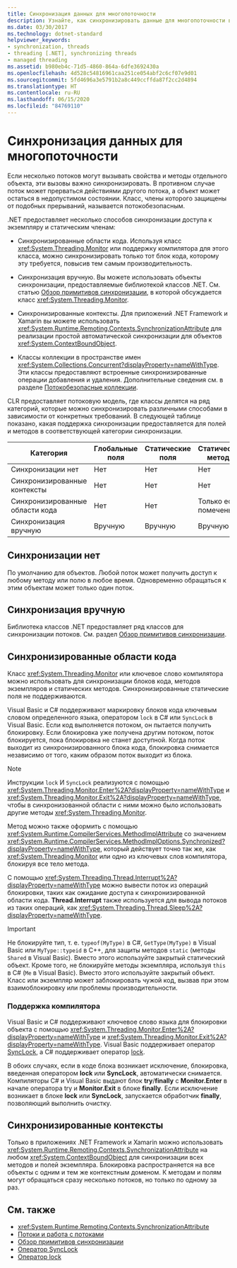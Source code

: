 ```yaml
---
title: Синхронизация данных для многопоточности
description: Узнайте, как синхронизировать данные для многопоточности в .NET. Выберите стратегии, такие как синхронизированные области кода, синхронизация вручную или синхронизированные контексты.
ms.date: 03/30/2017
ms.technology: dotnet-standard
helpviewer_keywords:
- synchronization, threads
- threading [.NET], synchronizing threads
- managed threading
ms.assetid: b980eb4c-71d5-4860-864a-6dfe3692430a
ms.openlocfilehash: 4d528c54816961caa251ce054abf2c6cf07e9d01
ms.sourcegitcommit: 5fd4696a3e5791b2a8c449ccffda87f2cc2d4894
ms.translationtype: HT
ms.contentlocale: ru-RU
ms.lasthandoff: 06/15/2020
ms.locfileid: "84769110"
---
```

# <a name="synchronizing-data-for-multithreading"></a>Синхронизация данных для многопоточности

Если несколько потоков могут вызывать свойства и методы отдельного объекта, эти вызовы важно синхронизировать. В противном случае поток может прерваться действиями другого потока, а объект может остаться в недопустимом состоянии. Класс, члены которого защищены от подобных прерываний, называется потокобезопасным.  
  
.NET предоставляет несколько способов синхронизации доступа к экземпляру и статическим членам:  
  
- Синхронизированные области кода. Используя класс <xref:System.Threading.Monitor> или поддержку компилятора для этого класса, можно синхронизировать только тот блок кода, которому эту требуется, повысив тем самым производительность.  
  
- Синхронизация вручную. Вы можете использовать объекты синхронизации, предоставляемые библиотекой классов .NET. См. статью [Обзор примитивов синхронизации](overview-of-synchronization-primitives.md), в которой обсуждается класс <xref:System.Threading.Monitor>.  
  
- Синхронизированные контексты. Для приложений .NET Framework и Xamarin вы можете использовать <xref:System.Runtime.Remoting.Contexts.SynchronizationAttribute> для реализации простой автоматической синхронизации для объектов <xref:System.ContextBoundObject>.  
  
- Классы коллекции в пространстве имен <xref:System.Collections.Concurrent?displayProperty=nameWithType>. Эти классы предоставляют встроенные синхронизированные операции добавления и удаления. Дополнительные сведения см. в разделе [Потокобезопасные коллекции](../collections/thread-safe/index.md).  
  
 CLR предоставляет потоковую модель, где классы делятся на ряд категорий, которые можно синхронизировать различными способами в зависимости от конкретных требований. В следующей таблице показано, какая поддержка синхронизации предоставляется для полей и методов в соответствующей категории синхронизации.  
  
|Категория|Глобальные поля|Статические поля|Статические методы|Поля экземпляра|Методы экземпляра|Определенные блоки кода|  
|--------------|-------------------|-------------------|--------------------|---------------------|----------------------|--------------------------|  
|Синхронизации нет|Нет|Нет|Нет|Нет|Нет|Нет|  
|Синхронизированные контексты|Нет|Нет|Нет|Да|Да|Нет|  
|Синхронизированные области кода|Нет|Нет|Только если помечены|Нет|Только если помечены|Только если помечены|  
|Синхронизация вручную|Вручную|Вручную|Вручную|Вручную|Вручную|Вручную|  
  
## <a name="no-synchronization"></a>Синхронизации нет  
 По умолчанию для объектов. Любой поток может получить доступ к любому методу или полю в любое время. Одновременно обращаться к этим объектам может только один поток.  
  
## <a name="manual-synchronization"></a>Синхронизация вручную  
 Библиотека классов .NET предоставляет ряд классов для синхронизации потоков. См. раздел [Обзор примитивов синхронизации](overview-of-synchronization-primitives.md).  
  
## <a name="synchronized-code-regions"></a>Синхронизированные области кода  
 Класс <xref:System.Threading.Monitor> или ключевое слово компилятора можно использовать для синхронизации блоков кода, методов экземпляров и статических методов. Синхронизированные статические поля не поддерживаются.  
  
 Visual Basic и C# поддерживают маркировку блоков кода ключевым словом определенного языка, оператором `lock` в C# или `SyncLock` в Visual Basic. Если код выполняется потоком, он пытается получить блокировку. Если блокировка уже получена другим потоком, поток блокируется, пока блокировка не станет доступной. Когда поток выходит из синхронизированного блока кода, блокировка снимается независимо от того, каким образом поток выходит из блока.  
  
> [!NOTE]
> Инструкции `lock` И `SyncLock` реализуются с помощью <xref:System.Threading.Monitor.Enter%2A?displayProperty=nameWithType> и <xref:System.Threading.Monitor.Exit%2A?displayProperty=nameWithType>, чтобы в синхронизованной области с ними можно было использовать другие методы <xref:System.Threading.Monitor>.  
  
 Метод можно также оформить с помощью <xref:System.Runtime.CompilerServices.MethodImplAttribute> со значением <xref:System.Runtime.CompilerServices.MethodImplOptions.Synchronized?displayProperty=nameWithType>, который действует точно так же, как <xref:System.Threading.Monitor> или одно из ключевых слов компилятора, блокируя все тело метода.  
  
 С помощью <xref:System.Threading.Thread.Interrupt%2A?displayProperty=nameWithType> можно вывести поток из операций блокировки, таких как ожидание доступа к синхронизированной области кода. **Thread.Interrupt** также используется для вывода потоков из таких операций, как <xref:System.Threading.Thread.Sleep%2A?displayProperty=nameWithType>.  
  
> [!IMPORTANT]
> Не блокируйте тип, т. е. `typeof(MyType)` в C#, `GetType(MyType)` в Visual Basic или `MyType::typeid` в C++, для защиты методов `static` (методы `Shared` в Visual Basic). Вместо этого используйте закрытый статический объект. Кроме того, не блокируйте методы экземпляра, используя `this` в C# (`Me` в Visual Basic). Вместо этого используйте закрытый объект. Класс или экземпляр может заблокировать чужой код, вызвав при этом взаимоблокировку или проблемы производительности.  
  
### <a name="compiler-support"></a>Поддержка компилятора  
 Visual Basic и C# поддерживают ключевое слово языка для блокировки объекта с помощью <xref:System.Threading.Monitor.Enter%2A?displayProperty=nameWithType> и <xref:System.Threading.Monitor.Exit%2A?displayProperty=nameWithType>. Visual Basic поддерживает оператор [SyncLock](../../visual-basic/language-reference/statements/synclock-statement.md), а C# поддерживает оператор [lock](../../csharp/language-reference/keywords/lock-statement.md).  
  
 В обоих случаях, если в коде блока возникает исключение, блокировка, введенная оператором **lock** или **SyncLock**, автоматически снимается. Компиляторы C# и Visual Basic выдают блок **try**/**finally** с **Monitor.Enter** в начале оператора try и **Monitor.Exit** в блоке **finally**. Если исключение возникает в блоке **lock** или **SyncLock**, запускается обработчик **finally**, позволяющий выполнить очистку.  
  
## <a name="synchronized-context"></a>Синхронизированные контексты  

Только в приложениях .NET Framework и Xamarin можно использовать <xref:System.Runtime.Remoting.Contexts.SynchronizationAttribute> на любом <xref:System.ContextBoundObject> для синхронизации всех методов и полей экземпляра. Блокировка распространяется на все объекты с одним и тем же контекстным доменом. К методам и полям могут обращаться сразу несколько потоков, но только по одному за раз.  
  
## <a name="see-also"></a>См. также

- <xref:System.Runtime.Remoting.Contexts.SynchronizationAttribute>
- [Потоки и работа с потоками](threads-and-threading.md)
- [Обзор примитивов синхронизации](overview-of-synchronization-primitives.md)
- [Оператор SyncLock](../../visual-basic/language-reference/statements/synclock-statement.md)
- [Оператор lock](../../csharp/language-reference/keywords/lock-statement.md)
